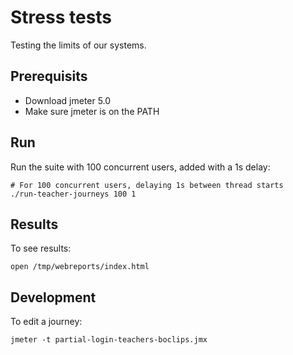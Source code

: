 # Stress tests

Testing the limits of our systems.

## Prerequisits
- Download jmeter 5.0
- Make sure jmeter is on the PATH

## Run

Run the suite with 100 concurrent users, added with a 1s delay:
```
# For 100 concurrent users, delaying 1s between thread starts
./run-teacher-journeys 100 1
```

## Results

To see results:
```
open /tmp/webreports/index.html
```

## Development

To edit a journey:
```
jmeter -t partial-login-teachers-boclips.jmx
```
